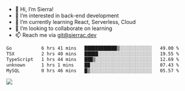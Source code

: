 - 👋 Hi, I’m Sierra!
- 👀 I’m interested in back-end development
- 🌱 I’m currently learning React, Serverless, Cloud
- 💞️ I’m looking to collaborate on learning
- 📫 Reach me via git@sierrac.dev

<!--START_SECTION:waka-->

```txt
Go           6 hrs 41 mins   ████████████▒░░░░░░░░░░░░   49.00 %
TSX          2 hrs 40 mins   █████░░░░░░░░░░░░░░░░░░░░   19.55 %
TypeScript   1 hrs 44 mins   ███▒░░░░░░░░░░░░░░░░░░░░░   12.69 %
unknown      1 hrs 1 mins    ██░░░░░░░░░░░░░░░░░░░░░░░   07.43 %
MySQL        0 hrs 46 mins   █▒░░░░░░░░░░░░░░░░░░░░░░░   05.57 %
```

<!--END_SECTION:waka-->


![](https://hit.yhype.me/github/profile?user_id=7351311)
